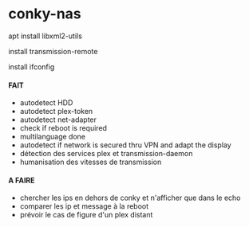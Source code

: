# conky-nas

apt install libxml2-utils

install transmission-remote

install ifconfig

#### FAIT
- autodetect HDD
- autodetect plex-token
- autodetect net-adapter
- check if reboot is required
- multilanguage done
- autodetect if network is secured thru VPN and adapt the display
- détection des services plex et transmission-daemon
- humanisation des vitesses de transmission

#### A FAIRE
- chercher les ips en dehors de conky et n'afficher que dans le echo
- comparer les ip et message à la reboot
- prévoir le cas de figure d'un plex distant
